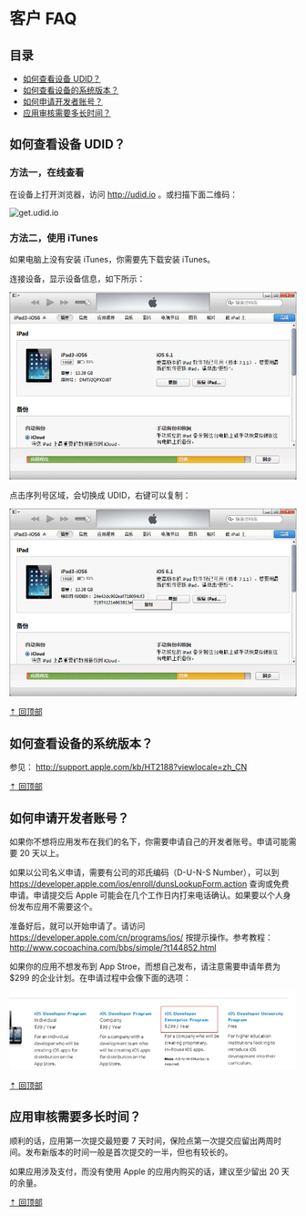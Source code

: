 客户 FAQ
=====

目录
----
* [如何查看设备 UDID？](#如何查看设备-udid)
* [如何查看设备的系统版本？](#如何查看设备的系统版本)
* [如何申请开发者账号？](#如何申请开发者账号)
* [应用审核需要多长时间？](#应用审核需要多长时间)


如何查看设备 UDID？
-----

### 方法一，在线查看

在设备上打开浏览器，访问 http://udid.io 。或扫描下面二维码：

![get.udid.io](http://get.udid.io/static/images/qr.png)

### 方法二，使用 iTunes

如果电脑上没有安装 iTunes，你需要先下载安装 iTunes。

连接设备，显示设备信息，如下所示：

![设备摘要](itunes_device.png)

点击序列号区域，会切换成 UDID，右键可以复制：

![复制 UDID](itunes_copy_udid.png)

[⇡ 回顶部](#目录)


如何查看设备的系统版本？
-----
参见： http://support.apple.com/kb/HT2188?viewlocale=zh_CN

[⇡ 回顶部](#目录)


如何申请开发者账号？
-----
如果你不想将应用发布在我们的名下，你需要申请自己的开发者账号。申请可能需要 20 天以上。

如果以公司名义申请，需要有公司的邓氏编码（D-U-N-S Number），可以到 https://developer.apple.com/ios/enroll/dunsLookupForm.action 查询或免费申请。申请提交后 Apple 可能会在几个工作日内打来电话确认。如果要以个人身份发布应用不需要这个。

准备好后，就可以开始申请了。请访问 https://developer.apple.com/cn/programs/ios/ 按提示操作。参考教程：http://www.cocoachina.com/bbs/simple/?t144852.html

如果你的应用不想发布到 App Stroe，而想自己发布，请注意需要申请年费为 $299 的企业计划。在申请过程中会像下面的选项：

![企业计划选择](idp_program_choose.jpg)


[⇡ 回顶部](#目录)


应用审核需要多长时间？
-----

顺利的话，应用第一次提交最短要 7 天时间，保险点第一次提交应留出两周时间。发布新版本的时间一般是首次提交的一半，但也有较长的。

如果应用涉及支付，而没有使用 Apple 的应用内购买的话，建议至少留出 20 天的余量。

[⇡ 回顶部](#目录)

